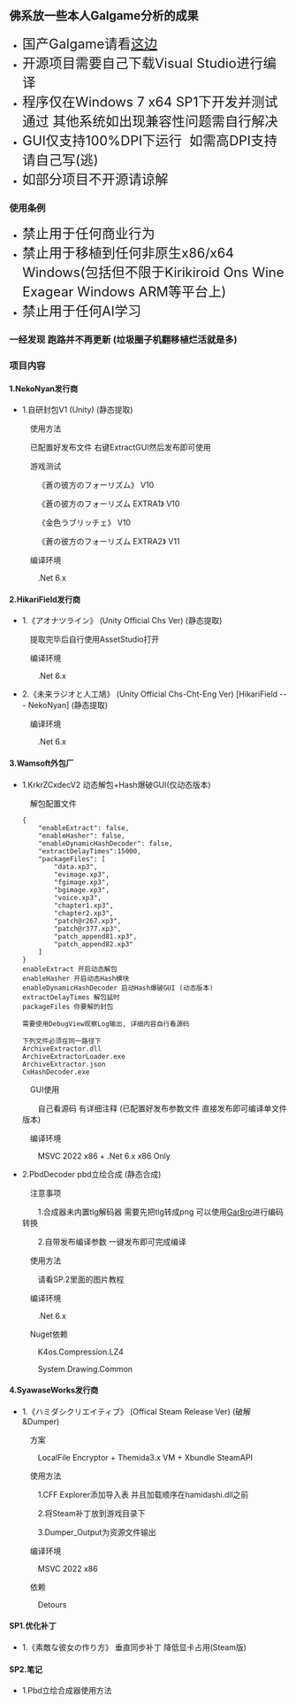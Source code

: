 ## 佛系放一些本人Galgame分析的成果

* <font size=5>国产Galgame请看[这边](https://github.com/YeLikesss/CNGALTools)</font>
* <font size=5>开源项目需要自己下载Visual Studio进行编译</font>
* <font size=5>程序仅在Windows 7 x64 SP1下开发并测试通过 其他系统如出现兼容性问题需自行解决</font>
* <font size=5>GUI仅支持100%DPI下运行  如需高DPI支持  请自己写(逃)</font>
* <font size=5>如部分项目不开源请谅解</font>

### 使用条例

* <font size=5>禁止用于任何商业行为</font>
* <font size=5>禁止用于移植到任何非原生x86/x64 Windows(包括但不限于Kirikiroid Ons Wine Exagear Windows ARM等平台上)</font>
* <font size=5>禁止用于任何AI学习</font>

### 一经发现  跑路并不再更新    (垃圾圈子机翻移植烂活就是多)

### 项目内容

#### 1.NekoNyan发行商

* 1.自研封包V1 (Unity)  (静态提取)

  &emsp;使用方法

  &emsp;已配置好发布文件  右键ExtractGUI然后发布即可使用

  &emsp;游戏测试

  &emsp;&emsp;《蒼の彼方のフォーリズム》 V10

  &emsp;&emsp;《蒼の彼方のフォーリズム EXTRA1》 V10

  &emsp;&emsp;《金色ラブリッチェ》 V10

  &emsp;&emsp;《蒼の彼方のフォーリズム EXTRA2》 V11

  &emsp;编译环境

  &emsp;&emsp;.Net 6.x

#### 2.HikariField发行商

* 1.《アオナツライン》 (Unity Official Chs Ver) (静态提取)

    &emsp;提取完毕后自行使用AssetStudio打开
    
    &emsp;编译环境 
    
    &emsp;&emsp;.Net 6.x
    
* 2.《未来ラジオと人工鳩》 (Unity Official Chs-Cht-Eng Ver)  [HikariField --- NekoNyan] (静态提取)

    &emsp;编译环境 

    &emsp;&emsp;.Net 6.x

#### 3.Wamsoft外包厂

* 1.KrkrZCxdecV2  动态解包+Hash爆破GUI(仅动态版本)

    &emsp;解包配置文件

    ```
    {
    	"enableExtract": false,
    	"enableHasher": false,
    	"enableDynamicHashDecoder": false,
    	"extractDelayTimes":15000,
    	"packageFiles": [
    		"data.xp3",
    		"evimage.xp3",
    		"fgimage.xp3",
    		"bgimage.xp3",
    		"voice.xp3",
    		"chapter1.xp3",
    		"chapter2.xp3",
    		"patch@r267.xp3",
    		"patch@r377.xp3",
    		"patch_append81.xp3",
    		"patch_append82.xp3"
    	]
    }
    enableExtract 开启动态解包
    enableHasher 开启动态Hash模块
    enableDynamicHashDecoder 启动Hash爆破GUI (动态版本)
    extractDelayTimes 解包延时
    packageFiles 你要解的封包
    
    需要使用DebugView观察Log输出, 详细内容自行看源码
    
    下列文件必须在同一路径下
    ArchiveExtractor.dll
    ArchiveExtractorLoader.exe
    ArchiveExtractor.json
    CxHashDecoder.exe
    ```

    &emsp;GUI使用

    &emsp;&emsp;自己看源码  有详细注释 (已配置好发布参数文件  直接发布即可编译单文件版本)

    &emsp;编译环境

    &emsp;&emsp;MSVC 2022 x86 + .Net 6.x x86 Only
    
* 2.PbdDecoder pbd立绘合成 (静态合成)

    &emsp;注意事项

    &emsp;&emsp;1.合成器未内置tlg解码器  需要先把tlg转成png  可以使用[GarBro](https://github.com/morkt/GARbro)进行编码转换

    &emsp;&emsp;2.自带发布编译参数  一键发布即可完成编译 

    &emsp;使用方法

    &emsp;&emsp;请看SP.2里面的图片教程

    &emsp;编译环境

    &emsp;&emsp;.Net 6.x

    &emsp;Nuget依赖

    &emsp;&emsp;K4os.Compression.LZ4

    &emsp;&emsp;System.Drawing.Common

#### 4.SyawaseWorks发行商

* 1.《ハミダシクリエイティブ》 (Offical Steam Release Ver) (破解&Dumper)

    &emsp;方案

    &emsp;&emsp;LocalFile Encryptor + Themida3.x VM + Xbundle SteamAPI
  
    &emsp;使用方法

    &emsp;&emsp;1.CFF Explorer添加导入表 并且加载顺序在hamidashi.dll之前
    
    &emsp;&emsp;2.将Steam补丁放到游戏目录下

    &emsp;&emsp;3.Dumper_Output为资源文件输出

    &emsp;编译环境

    &emsp;&emsp;MSVC 2022 x86

    &emsp;依赖

    &emsp;&emsp;Detours

#### SP1.优化补丁

* 1.《素敵な彼女の作り方》 垂直同步补丁 降低显卡占用(Steam版)

#### SP2.笔记

* 1.Pbd立绘合成器使用方法